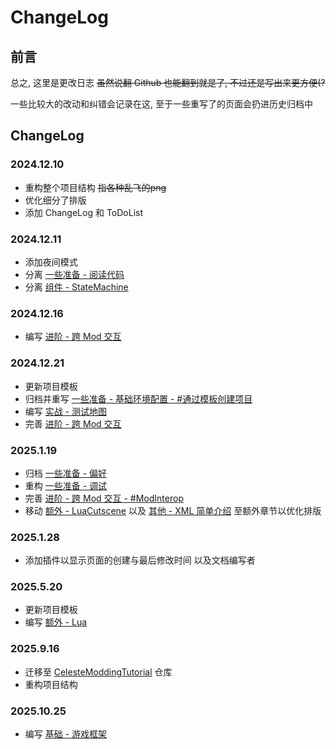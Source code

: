# ChangeLog

## 前言

总之, 这里是更改日志 <del>虽然说翻 Github 也能翻到就是了, 不过还是写出来更方便(?</del>

一些比较大的改动和纠错会记录在这, 至于一些重写了的页面会扔进历史归档中


## ChangeLog

### 2024.12.10
* 重构整个项目结构 <del>指各种乱飞的png</del>
* 优化细分了排版
* 添加 ChangeLog 和 ToDoList

### 2024.12.11
* 添加夜间模式
* 分离 [一些准备 - 阅读代码](../coding_setup/code_reading.md)
* 分离 [组件 - StateMachine](../wiki/component/statemachine.md)

### 2024.12.16
* 编写 [进阶 - 跨 Mod 交互](../advanced/cross_mod_interaction.md)

### 2024.12.21
* 更新项目模板
* 归档并重写 [一些准备 - 基础环境配置 - #通过模板创建项目](../coding_setup/basic_env.md#_2)
* 编写 [实战 - 测试地图](../coding_challenges/test_map.md)
* 完善 [进阶 - 跨 Mod 交互](../advanced/cross_mod_interaction.md)

### 2025.1.19
* 归档 [一些准备 - 偏好](../arc/preference.md)
* 重构 [一些准备 - 调试](../coding_setup/debug.md)
* 完善 [进阶 - 跨 Mod 交互 - #ModInterop](../advanced/cross_mod_interaction.md#modinterop)
* 移动 [额外 - LuaCutscene](../extra/lua_cutscene/begin.md) 以及 [其他 - XML 简单介绍](../extra/xml/xml_speedrun.md) 至额外章节以优化排版

### 2025.1.28
* 添加插件以显示页面的创建与最后修改时间 以及文档编写者

### 2025.5.20
* 更新项目模板
* 编写 [额外 - Lua](../extra/lua/begin.md)

### 2025.9.16
* 迁移至 [CelesteModdingTutorial](https://github.com/CelesteCNCoders/CelesteModdingTutorial) 仓库
* 重构项目结构

### 2025.10.25
* 编写 [基础 - 游戏框架](../basics/framework/monocle.md)